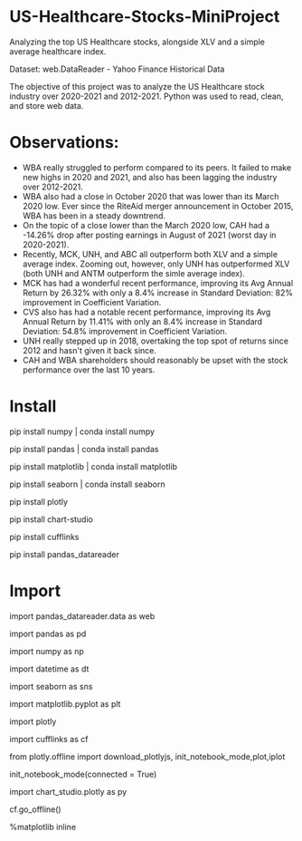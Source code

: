 # US-Healthcare-Stocks-MiniProject
Analyzing the top US Healthcare stocks, alongside XLV and a simple average healthcare index.

Dataset: web.DataReader - Yahoo Finance Historical Data

The objective of this project was to analyze the US Healthcare stock industry over 2020-2021 and 2012-2021. Python was used to read, clean, and store web data.

# Observations:

- WBA really struggled to perform compared to its peers. It failed to make new highs in 2020 and 2021, and also has been lagging the industry over 2012-2021.
- WBA also had a close in October 2020 that was lower than its March 2020 low. Ever since the RiteAid merger announcement in October 2015, WBA has been in a steady downtrend.
- On the topic of a close lower than the March 2020 low, CAH had a -14.26% drop after posting earnings in August of 2021 (worst day in 2020-2021).
- Recently, MCK, UNH, and ABC all outperform both XLV and a simple average index. Zooming out, however, only UNH has outperformed XLV (both UNH and ANTM outperform the simle average index).
- MCK has had a wonderful recent performance, improving its Avg Annual Return by 26.32% with only a 8.4% increase in Standard Deviation: 82% improvement in Coefficient Variation.
- CVS also has had a notable recent performance, improving its Avg Annual Return by 11.41% with only an 8.4% increase in Standard Deviation: 54.8% improvement in Coefficient Variation. 
- UNH really stepped up in 2018, overtaking the top spot of returns since 2012 and hasn't given it back since.
- CAH and WBA shareholders should reasonably be upset with the stock performance over the last 10 years. 

# Install
pip install numpy | conda install numpy

pip install pandas | conda install pandas

pip install matplotlib | conda install matplotlib

pip install seaborn | conda install seaborn

pip install plotly

pip install chart-studio

pip install cufflinks

pip install pandas_datareader


# Import
import pandas_datareader.data as web

import pandas as pd

import numpy as np

import datetime as dt

import seaborn as sns

import matplotlib.pyplot as plt

import plotly

import cufflinks as cf

from plotly.offline import download_plotlyjs, init_notebook_mode,plot,iplot

init_notebook_mode(connected = True)

import chart_studio.plotly as py

cf.go_offline()

%matplotlib inline
